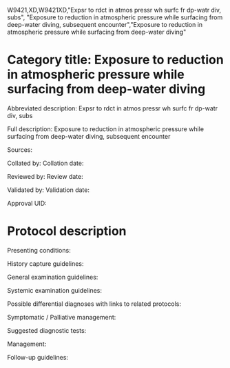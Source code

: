 W9421,XD,W9421XD,"Expsr to rdct in atmos pressr wh surfc fr dp-watr div, subs", "Exposure to reduction in atmospheric pressure while surfacing from deep-water diving, subsequent encounter","Exposure to reduction in atmospheric pressure while surfacing from deep-water diving"
# Category title: Exposure to reduction in atmospheric pressure while surfacing from deep-water diving

Abbreviated description: Expsr to rdct in atmos pressr wh surfc fr dp-watr div, subs

Full description: Exposure to reduction in atmospheric pressure while surfacing from deep-water diving, subsequent encounter

Sources:

Collated by:
Collation date:

Reviewed by:
Review date:

Validated by:
Validation date:

Approval UID:

# Protocol description

Presenting conditions:

History capture guidelines:

General examination guidelines:

Systemic examination guidelines:

Possible differential diagnoses with links to related protocols:

Symptomatic / Palliative management:

Suggested diagnostic tests:

Management:

Follow-up guidelines:

